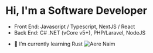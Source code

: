 Hi, I'm a Software Developer
============================

*   Front End: Javascript / Typescript, NextJS / React
*   Back End: C# .NET (vCore v5+), PHP/Laravel, NodeJS
- 🌱 I’m currently learning Rust
![Aere Naim](https://anw.vercel.app/img/aere.jpg)

<!--
**AereNaim/aerenaim** is a ✨ _special_ ✨ repository because its `README.md` (this file) appears on your GitHub profile.

Here are some ideas to get you started:

- 🔭 I’m currently working on ...

- 👯 I’m looking to collaborate on ...
- 🤔 I’m looking for help with ...
- 💬 Ask me about ...
- 📫 How to reach me: ...
- 😄 Pronouns: ...
- ⚡ Fun fact: ...
-->
